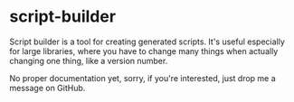 # script-builder

Script builder is a tool for creating generated scripts. It's useful especially for large libraries, where you have to change many things when actually changing one thing, like a version number.

No proper documentation yet, sorry, if you're interested, just drop me a message on GitHub.
